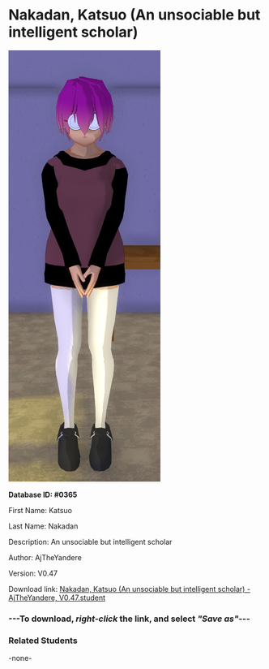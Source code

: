 # Nakadan, Katsuo (An unsociable but intelligent scholar)

<img src="Files/Nakadan, Katsuo (An unsociable but intelligent scholar).png" title="Nakadan, Katsuo (An unsociable but intelligent scholar) - AjTheYandere, V0.47">

**Database ID: #0365**

First Name: Katsuo

Last Name: Nakadan

Description: An unsociable but intelligent scholar

Author: AjTheYandere

Version: V0.47

Download link: <a href="https://raw.githubusercontent.com/Arbiter1223/Daigaku-Gurashi-Custom-Students/master/Students/Files/Nakadan%2C%20Katsuo%20(An%20unsociable%20but%20intelligent%20scholar)%20-%20AjTheYandere%2C%20V0.47.student">Nakadan, Katsuo (An unsociable but intelligent scholar) - AjTheYandere, V0.47.student</a>

### ---**To download, _right-click_ the link, and select _"Save as"_**---

### Related Students

-none-
